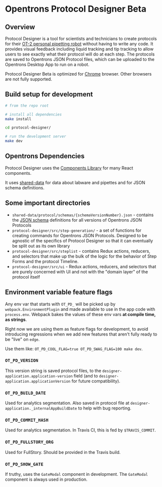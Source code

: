 # Opentrons Protocol Designer Beta

## Overview

Protocol Designer is a tool for scientists and technicians to create protocols for their [OT-2 personal pipetting robot][ot-2] without having to write any code. It provides visual feedback including liquid tracking and tip tracking to allow users to see exactly what their protocol will do at each step. The protocols are saved to Opentrons JSON Protocol files, which can be uploaded to the Opentrons Desktop App to run on a robot.

Protocol Designer Beta is optimized for [Chrome][chrome] browser. Other browsers are not fully supported.

## Build setup for development

```bash
# from the repo root

# install all dependencies
make install

cd protocol-designer/

# run the development server
make dev
```

## Opentrons Dependencies

Protocol Designer uses the [Components Library](../components) for many React components.

It uses [shared-data](../shared-data) for data about labware and pipettes and for JSON schema definitions.

## Some important directories

- `shared-data/protocol/schemas/{schemaVersionNumber}.json` - contains the [JSON schema][json-schema] definitions for all versions of Opentrons JSON Protocols
- `protocol-designer/src/step-generation/` - a set of functions for creating commands for Opentrons JSON Protocols. Designed to be agnostic of the specifics of Protocol Designer so that it can eventually be split out as its own library
- `protocol-designer/src/steplist` - contains Redux actions, reducers, and selectors that make up the bulk of the logic for the behavior of Step Forms and the protocol Timeline.
- `protocol-designer/src/ui` - Redux actions, reducers, and selectors that are purely concerned with UI and not with the "domain layer" of the protocol itself

## Environment variable feature flags

Any env var that starts with `OT_PD_` will be picked up by `webpack.EnvironmentPlugin` and made available to use in the app code with `process.env`. Webpack bakes the values of these env vars **at compile time, as strings**.

Right now we are using them as feature flags for development, to avoid introducing regressions when we add new features that aren't fully ready to be "live" on `edge`.

Use them like: `OT_PD_COOL_FLAG=true OT_PD_SWAG_FLAG=100 make dev`.

### `OT_PD_VERSION`

This version string is saved protocol files, to the `designer-application.application-version` field (and to `designer-application.applicationVersion` for future compatibility).

### `OT_PD_BUILD_DATE`

Used for analytics segmentation. Also saved in protocol file at `designer-application._internalAppBuildDate` to help with bug reporting.

### `OT_PD_COMMIT_HASH`

Used for analytics segmentation. In Travis CI, this is fed by `$TRAVIS_COMMIT`.

### `OT_PD_FULLSTORY_ORG`

Used for FullStory. Should be provided in the Travis build.

### `OT_PD_SHOW_GATE`

If truthy, uses the `GateModal` component in development. The `GateModal` component is always used in production.

[chrome]: https://www.google.com/chrome/
[json-schema]: https://json-schema.org/
[ot-2]: https://opentrons.com/ot-2
